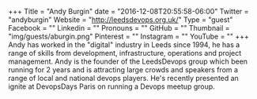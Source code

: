 +++
Title = "Andy Burgin"
date = "2016-12-08T20:55:58-06:00"
Twitter = "andyburgin"
Website = "http://leedsdevops.org.uk/"
Type = "guest"
Facebook = ""
Linkedin = ""
Pronouns = ""
GitHub = ""
Thumbnail = "img/guests/aburgin.png"
Pinterest = ""
Instagram = ""
YouTube = ""
+++
Andy has worked in the &#34;digital&#34; industry in Leeds since 1994, he has a range of skills from development, infrastructure, operations and project management. Andy is the founder of the LeedsDevops group which been running for 2 years and is attracting large crowds and speakers from a range of local and national devops players. He&#39;s recently presented an ignite at DevopsDays Paris on running a Devops meetup group.
